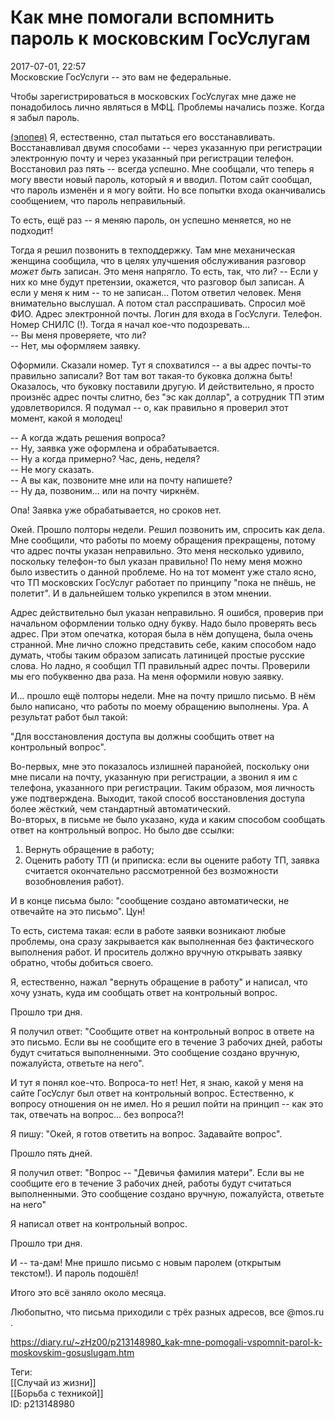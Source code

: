 Как мне помогали вспомнить пароль к московским ГосУслугам
==========================================================

   
 2017-07-01, 22:57   
  Московские ГосУслуги -- это вам не федеральные.   
   
 Чтобы зарегистрироваться в московских ГосУслугах мне даже не понадобилось лично являться в МФЦ. Проблемы начались позже. Когда я забыл пароль.   
   
  [(эпопея)](https://zHz00.diary.ru/p213148980.htm?index=1#linkmore213148980m1)    Я, естественно, стал пытаться его восстанавливать. Восстанавливал двумя способами -- через указанную при регистрации электронную почту и через указанный при регистрации телефон. Восстановил раз пять -- всегда успешно. Мне сообщали, что теперь я могу ввести новый пароль, который я и вводил. Потом сайт сообщал, что пароль изменён и я могу войти. Но все попытки входа оканчивались сообщением, что пароль неправильный.   
   
 То есть, ещё раз -- я меняю пароль, он успешно меняется, но не подходит!   
   
 Тогда я решил позвонить в техподдержку. Там мне механическая женщина сообщила, что в целях улучшения обслуживания разговор  *может быть*  записан. Это меня напрягло. То есть, так, что ли? -- Если у них ко мне будут претензии, окажется, что разговор был записан. А если у меня к ним -- то не записан... Потом ответил человек. Меня внимательно выслушал. А потом стал расспрашивать. Спросил моё ФИО. Адрес электронной почты. Логин для входа в ГосУслуги. Телефон. Номер СНИЛС (!). Тогда я начал кое-что подозревать...   
 -- Вы меня проверяете, что ли?   
 -- Нет, мы оформляем заявку.   
   
 Оформили. Сказали номер. Тут я спохватился -- а вы адрес почты-то правильно записали? Вот там вот такая-то буковка должна быть! Оказалось, что буковку поставили другую. И действительно, я просто произнёс адрес почты слитно, без "эс как доллар", а сотрудник ТП этим удовлетворился. Я подумал -- о, как правильно я проверил этот момент, какой я молодец!   
   
 -- А когда ждать решения вопроса?   
 -- Ну, заявка уже оформлена и обрабатывается.   
 -- Ну а когда примерно? Час, день, неделя?   
 -- Не могу сказать.   
 -- А вы как, позвоните мне или на почту напишете?   
 -- Ну да, позвоним... или на почту чиркнём.   
   
 Опа! Заявка уже обрабатывается, но сроков нет.   
   
 Окей. Прошло полторы недели. Решил позвонить им, спросить как дела. Мне сообщили, что работы по моему обращения прекращены, потому что адрес почты указан неправильно. Это меня несколько удивило, поскольку телефон-то был указан правильно! По нему меня можно было известить о данной проблеме. Но на тот момент уже стало ясно, что ТП московских ГосУслуг работает по принципу "пока не пнёшь, не полетит". И в дальнейшем только укрепился в этом мнении.   
   
 Адрес действительно был указан неправильно. Я ошибся, проверив при начальном оформлении только одну букву. Надо было проверять весь адрес. При этом опечатка, которая была в нём допущена, была очень странной. Мне лично сложно представить себе, каким способом надо думать, чтобы таким образом записать латиницей простые русские слова. Но ладно, я сообщил ТП правильный адрес почты. Проверили мы его побуквенно два раза. На меня оформили новую заявку.   
   
 И... прошло ещё полторы недели. Мне на почту пришло письмо. В нём было написано, что работы по моему обращению выполнены. Ура. А результат работ был такой:   
   
 "Для восстановления доступа вы должны сообщить ответ на контрольный вопрос".   
   
 Во-первых, мне это показалось излишней паранойей, поскольку они мне писали на почту, указанную при регистрации, а звонил я им с телефона, указанного при регистрации. Таким образом, моя личность уже подтверждена. Выходит, такой способ восстановления доступа более жёсткий, чем стандартный автоматический.   
 Во-вторых, в письме не было указано, куда и каким способом сообщать ответ на контрольный вопрос. Но было две ссылки:   
 1) Вернуть обращение в работу;   
 2) Оценить работу ТП (и приписка: если вы оцените работу ТП, заявка считается окончательно рассмотренной без возможности возобновления работ).   
   
 И в конце письма было: "сообщение создано автоматически, не отвечайте на это письмо". Цун!   
   
 То есть, система такая: если в работе заявки возникают любые проблемы, она сразу закрывается как выполненная без фактического выполнения работ. И проситель должно вручную открывать заявку обратно, чтобы добиться своего.   
   
 Я, естественно, нажал "вернуть обращение в работу" и написал, что хочу узнать, куда им сообщать ответ на контрольный вопрос.   
   
 Прошло три дня.   
   
 Я получил ответ: "Сообщите ответ на контрольный вопрос в ответе на это письмо. Если вы не сообщите его в течение 3 рабочих дней, работы будут считаться выполненными. Это сообщение создано вручную, пожалуйста, ответьте на него".   
   
 И тут я понял кое-что. Вопроса-то нет! Нет, я знаю, какой у меня на сайте ГосУслуг был ответ на контрольный вопрос. Естественно, к вопросу отношения он не имел. Но я решил пойти на принцип -- как это так, отвечать на вопрос... без вопроса?!   
   
 Я пишу: "Окей, я готов ответить на вопрос. Задавайте вопрос".   
   
 Прошло пять дней.   
   
 Я получил ответ: "Вопрос -- "Девичья фамилия матери". Если вы не сообщите его в течение 3 рабочих дней, работы будут считаться выполненными. Это сообщение создано вручную, пожалуйста, ответьте на него"   
   
 Я написал ответ на контрольный вопрос.   
   
 Прошло три дня.   
   
 И -- та-дам! Мне пришло письмо с новым паролем (открытым текстом!). И пароль подошёл!   
   
 Итого это всё заняло около месяца.   
   
 Любопытно, что письма приходили с трёх разных адресов, все @mos.ru .     
    
 <https://diary.ru/~zHz00/p213148980_kak-mne-pomogali-vspomnit-parol-k-moskovskim-gosuslugam.htm>   
   
 Теги:   
 [[Случай из жизни]]   
 [[Борьба с техникой]]   
 ID: p213148980